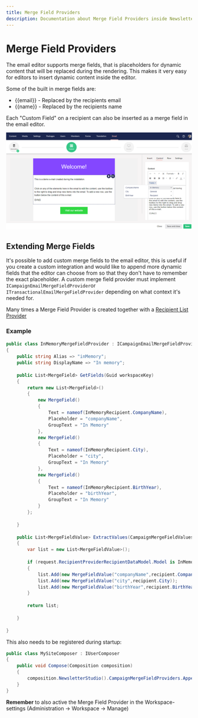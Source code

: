 ```yaml
---
title: Merge Field Providers
description: Documentation about Merge Field Providers inside Newsletter Studio
---
```

# Merge Field Providers
The email editor supports merge fields, that is placeholders for dynamic content that will be replaced during the rendering. This makes it very easy for editors to insert dynamic content inside the editor.

Some of the built in merge fields are:
* {{email}} - Replaced by the recipients email
* {{name}} - Replaced by the recipients name

Each "Custom Field" on a recipient can also be inserted as a merge field in the email editor.

![Merge field picker inside editor](/media/editor-merge-field-picker.png)

## Extending Merge Fields
It's possible to add custom merge fields to the email editor, this is useful if you create a custom integration and would like to append more dynamic fields that the editor can choose from so that they don't have to remember the exact placeholder. A custom merge field provider must implement `ICampaignEmailMergeFieldProvider`or `ITransactionalEmailMergeFieldProvider` depending on what context it's needed for.

Many times a Merge Field Provider is created together with a [Recipient List Provider](../develop/recipient-list-providers.md)

### Example

```csharp
public class InMemoryMergeFieldProvider : ICampaignEmailMergeFieldProvider
{
    public string Alias => "inMemory";
    public string DisplayName => "In memory";

    public List<MergeField> GetFields(Guid workspaceKey)
    {
        return new List<MergeField>()
        {
            new MergeField()
            {
                Text = nameof(InMemoryRecipient.CompanyName),
                Placeholder = "companyName",
                GroupText = "In Memory"
            },
            new MergeField()
            {
                Text = nameof(InMemoryRecipient.City),
                Placeholder = "city",
                GroupText = "In Memory"
            },
            new MergeField()
            {
                Text = nameof(InMemoryRecipient.BirthYear),
                Placeholder = "birthYear",
                GroupText = "In Memory"
            }
        };
        
    }

    public List<MergeFieldValue> ExtractValues(CampaignMergeFieldValuesRequestModel request)
    {
        var list = new List<MergeFieldValue>();

        if (request.RecipientProviderRecipientDataModel.Model is InMemoryRecipient recipient)
        {
            list.Add(new MergeFieldValue("companyName",recipient.CompanyName));
            list.Add(new MergeFieldValue("city",recipient.City));
            list.Add(new MergeFieldValue("birthYear",recipient.BirthYear.ToString()));
        }

        return list;

    }

}
```

This also needs to be registered during startup:

```csharp
public class MySiteComposer : IUserComposer
{
    public void Compose(Composition composition)
    {
        composition.NewsletterStudio().CampaignMergeFieldProviders.Append<InMemoryMergeFieldProvider>();
    }
}
```

**Remember** to also active the Merge Field Provider in the Workspace-settings (Administration -> Workspace -> Manage)


